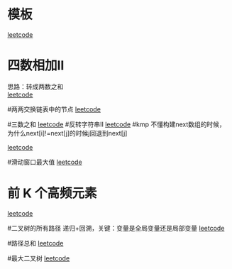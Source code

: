 # 模板
 
[leetcode]( )

# 四数相加II  
思路：转成两数之和  
[leetcode](https://leetcode.cn/problems/4sum-ii/)

#两两交换链表中的节点
[leetcode](https://leetcode.cn/problems/swap-nodes-in-pairs/)

#三数之和
[leetcode](https://leetcode.cn/problems/3sum/)
#反转字符串II
[leetcode](https://leetcode.cn/problems/reverse-string-ii/)
#kmp
不懂构建next数组的时候，为什么next[i]!=next[j]的时候j回退到next[j]

[leetcode](https://leetcode.cn/problems/find-the-index-of-the-first-occurrence-in-a-string/discussion/)

#滑动窗口最大值
[leetcode](https://leetcode.cn/problems/sliding-window-maximum/)
# 前 K 个高频元素

[leetcode](https://leetcode.cn/problems/top-k-frequent-elements/ )


#二叉树的所有路径
递归+回溯，关键：变量是全局变量还是局部变量
[leetcode](https://leetcode.cn/problems/binary-tree-paths/description/ )

#路径总和
[leetcode](https://leetcode.cn/problems/path-sum/description/ )


#最大二叉树
[leetcode](https://leetcode.cn/problems/maximum-binary-tree/description/ )
